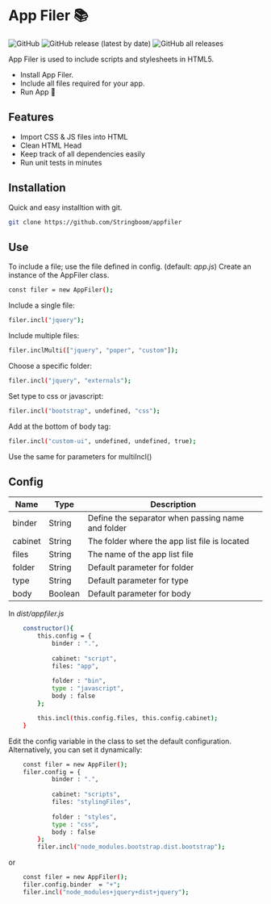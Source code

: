 # App Filer 📚

![GitHub](https://img.shields.io/github/license/Stringboom/appfiler) ![GitHub release (latest by date)](https://img.shields.io/github/v/release/Stringboom/appfiler) ![GitHub all releases](https://img.shields.io/github/downloads/Stringboom/appfiler/total)

App Filer is used to include scripts and stylesheets in HTML5.

- Install App Filer.
- Include all files required for your app.
- Run App 🎉

## Features

- Import CSS & JS files into HTML
- Clean HTML Head
- Keep track of all dependencies easily
- Run unit tests in minutes

## Installation

Quick and easy installtion with git.

```sh
git clone https://github.com/Stringboom/appfiler
```

## Use

To include a file; use the file defined in config. (default: *app.js*)
Create an instance of the AppFiler class.

```sh
const filer = new AppFiler(); 
```
Include a single file:

```sh
filer.incl("jquery");
```

Include multiple files:

```sh
filer.inclMulti(["jquery", "poper", "custom"]);
```

Choose a specific folder:
```sh
filer.incl("jquery", "externals");
```

Set type to css or javascript:
```sh
filer.incl("bootstrap", undefined, "css");
```

Add at the bottom of body tag:
```sh
filer.incl("custom-ui", undefined, undefined, true);
```
Use the same for parameters for multiIncl()

## Config

| Name    | Type    | Description                                       |
|---------|---------|---------------------------------------------------|
| binder  | String  | Define the separator when passing name and folder |
| cabinet | String  | The folder where the app list file is located     |
| files   | String  | The name of the app list file                     |
| folder  | String  | Default parameter for folder                      |
| type    | String  | Default parameter for type                        |
| body    | Boolean | Default parameter for body                        |

In _dist/appfiler.js_
```sh
    constructor(){
        this.config = {
            binder : ".",
            
            cabinet: "script",
            files: "app",
    
            folder : "bin",
            type : "javascript",
            body : false
        };

        this.incl(this.config.files, this.config.cabinet);
    }
```

Edit the config variable in the class to set the default configuration.
Alternatively, you can set it dynamically:

```sh
    const filer = new AppFiler();
    filer.config = {
            binder : ".",
            
            cabinet: "scripts",
            files: "stylingFiles",
    
            folder : "styles",
            type : "css",
            body : false
        };
        filer.incl("node_modules.bootstrap.dist.bootstrap");
```

or 


```sh
    const filer = new AppFiler();
    filer.config.binder  = "+";
    filer.incl("node_modules+jquery+dist+jquery");
```

